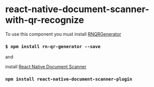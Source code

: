# react-native-document-scanner-with-qr-recognize

To use this component you must install [RNQRGenerator](https://github.com/gevgasparyan/rn-qr-generator)

### `$ npm install rn-qr-generator --save`

and

install [React Native Document Scanner](https://react-native-document-scanner.js.org)

### `npm install react-native-document-scanner-plugin`
